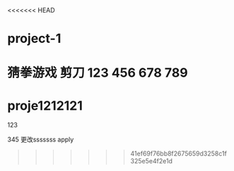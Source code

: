 <<<<<<< HEAD
# project-1
猜拳游戏
剪刀
123
456
678
789
=======
# proje1212121

123

345
更改sssssss
apply
>>>>>>> 41ef69f76bb8f2675659d3258c1f325e5e4f2e1d
